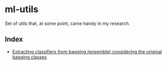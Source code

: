 # ml-utils
Set of utils that, at some point, came handy in my research.
## Index
* [Extracting classifiers from bagging (ensemble) considering the original bagging classes](mlutils/ensemble/extract_ensemble.py)